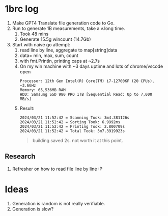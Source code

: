 # 1brc log

1. Make GPT4 Translate file generation code to Go.
2. Run to generate 1B measurements, take a v.long time.
   1. Took 48 mins
   2. Generate 15.5g wincount (14.7Gb)
3. Start with naive go attempt:
   1. read line by line, aggregate to map[string]data
   2. data= min, max, sum, count
   3. with fmt.Println, printing caps at ~2.7s
   4. On my win machine with ~3 days uptime and lots of chrome/vscode open
      ```
      Processor: 12th Gen Intel(R) Core(TM) i7-12700KF (20 CPUs), ~3.6GHz
      Memory: 65,536MB RAM
      HDD: Samsung SSD 980 PRO 1TB [Sequential Read: Up to 7,000 MB/s]
      ```
   5. Result:
      ```
      2024/03/21 11:52:42 = Scanning Took: 3m4.381126s
      2024/03/21 11:52:42 = Sorting Took: 6.9992ms
      2024/03/21 11:52:42 = Printing Took: 2.800709s
      2024/03/21 11:52:42 = Total Took: 3m7.3919923s
      ```
      > building saved 2s. not worth it at this point.

## Research

1. Refresher on how to read file line by line :P

# Ideas

1. Generation is random is not really verifiable.
2. Generation is slow?